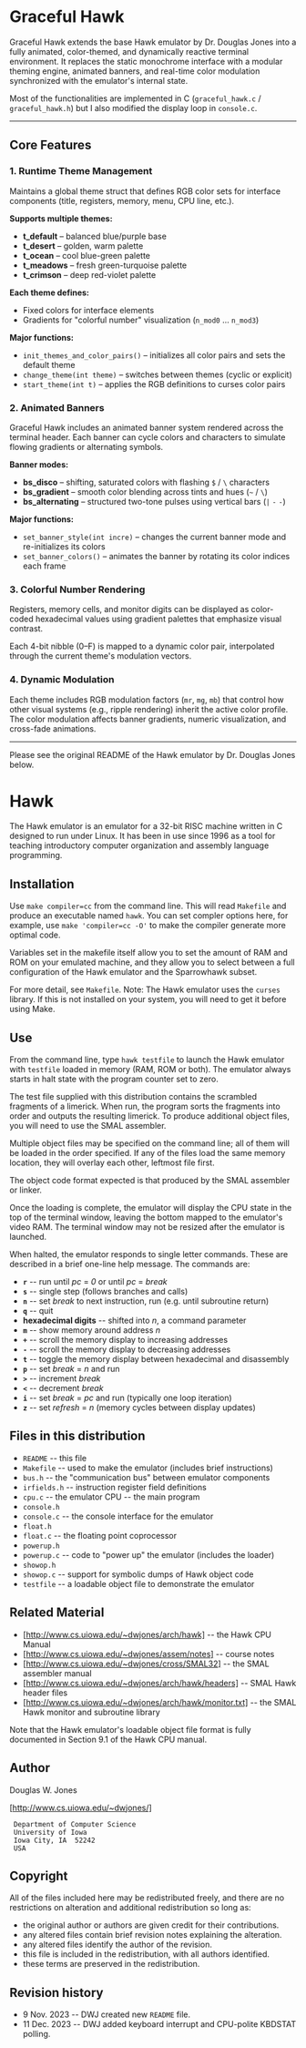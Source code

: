 # Graceful Hawk

Graceful Hawk extends the base Hawk emulator by Dr. Douglas Jones into a fully animated, color-themed, and dynamically reactive terminal environment. It replaces the static monochrome interface with a modular theming engine, animated banners, and real-time color modulation synchronized with the emulator's internal state.

Most of the functionalities are implemented in C (`graceful_hawk.c` / `graceful_hawk.h`) but I also modified the display loop in `console.c`.

---

## Core Features

### 1. Runtime Theme Management

Maintains a global theme struct that defines RGB color sets for interface components (title, registers, memory, menu, CPU line, etc.).

**Supports multiple themes:**

- **t_default** – balanced blue/purple base
- **t_desert** – golden, warm palette
- **t_ocean** – cool blue-green palette
- **t_meadows** – fresh green-turquoise palette
- **t_crimson** – deep red-violet palette

**Each theme defines:**

- Fixed colors for interface elements
- Gradients for "colorful number" visualization (`n_mod0` … `n_mod3`)

**Major functions:**

- `init_themes_and_color_pairs()` – initializes all color pairs and sets the default theme
- `change_theme(int theme)` – switches between themes (cyclic or explicit)
- `start_theme(int t)` – applies the RGB definitions to curses color pairs

### 2. Animated Banners

Graceful Hawk includes an animated banner system rendered across the terminal header. Each banner can cycle colors and characters to simulate flowing gradients or alternating symbols.

**Banner modes:**

- **bs_disco** – shifting, saturated colors with flashing `$` / `\` characters
- **bs_gradient** – smooth color blending across tints and hues (`~` / `\`)
- **bs_alternating** – structured two-tone pulses using vertical bars (`|` `-` `-`)

**Major functions:**

- `set_banner_style(int incre)` – changes the current banner mode and re-initializes its colors
- `set_banner_colors()` – animates the banner by rotating its color indices each frame

### 3. Colorful Number Rendering

Registers, memory cells, and monitor digits can be displayed as color-coded hexadecimal values using gradient palettes that emphasize visual contrast.

Each 4-bit nibble (0–F) is mapped to a dynamic color pair, interpolated through the current theme's modulation vectors.

### 4. Dynamic Modulation

Each theme includes RGB modulation factors (`mr`, `mg`, `mb`) that control how other visual systems (e.g., ripple rendering) inherit the active color profile. The color modulation affects banner gradients, numeric visualization, and cross-fade animations.


------

Please see the original README of the Hawk emulator by Dr. Douglas Jones below. 

# Hawk

The Hawk emulator is an emulator for a 32-bit RISC machine written in C
designed to run under Linux.  It has been in use since 1996 as a tool
for teaching introductory computer organization and assembly language
programming.

## Installation

Use `make compiler=cc` from the command line.  This will read `Makefile`
and produce an executable named `hawk`.  You can set compler options here,
for example, use `make 'compiler=cc -O'` to make the compiler generate
more optimal code.

Variables set in the makefile itself allow you to set the amount of RAM
and ROM on your emulated machine, and they allow you to select between
a full configuration of the Hawk emulator and the Sparrowhawk subset.

For more detail, see `Makefile`.  Note:  The Hawk emulator uses the
`curses` library.  If this is not installed on your system, you will need
to get it before using Make.

## Use

From the command line, type `hawk testfile` to launch the Hawk emulator
with `testfile` loaded in memory (RAM, ROM or both).  The emulator always
starts in halt state with the program counter set to zero.

The test file supplied with this distribution contains the scrambled fragments
of a limerick.  When run, the program sorts the fragments into order and
outputs the resulting limerick.  To produce additional object files, you
will need to use the SMAL assembler.

Multiple object files may be specified on the command line; all of them
will be loaded in the order specified.  If any of the files load the same
memory location, they will overlay each other, leftmost file first.

The object code format expected is that produced by the SMAL assembler
or linker.

Once the loading is complete, the emulator will display the CPU state in the
top of the terminal window, leaving the bottom mapped to the emulator's
video RAM.  The terminal window may not be resized after the emulator is
launched.

When halted, the emulator responds to single letter commands.  These are
described in a brief one-line help message.  The commands are:

* **`r`** -- run until _pc_ = _0_ or until _pc_ = _break_
* **`s`** -- single step (follows branches and calls)
* **`n`** -- set _break_ to next instruction, run (e.g. until subroutine return)
* **`q`** -- quit
* **hexadecimal digits** -- shifted into _n_, a command parameter
* **`m`** -- show memory around address _n_
* **`+`** -- scroll the memory display to increasing addresses
* **`-`** -- scroll the memory display to decreasing addresses
* **`t`** -- toggle the memory display between hexadecimal and disassembly
* **`p`** -- set _break_ = _n_ and run
* **`>`** -- increment _break_
* **`<`** -- decrement _break_
* **`i`** -- set _break_ = _pc_ and run (typically one loop iteration)
* **`z`** -- set _refresh_ = _n_ (memory cycles between display updates)

## Files in this distribution

* `README`     -- this file
* `Makefile`   -- used to make the emulator (includes brief instructions)
* `bus.h`      -- the "communication bus" between emulator components
* `irfields.h` -- instruction register field definitions
* `cpu.c`      -- the emulator CPU -- the main program
* `console.h`
* `console.c`  -- the console interface for the emulator
* `float.h`
* `float.c`    -- the floating point coprocessor
* `powerup.h`
* `powerup.c`  -- code to "power up" the emulator (includes the loader)
* `showop.h`
* `showop.c`   -- support for symbolic dumps of Hawk object code
* `testfile`   -- a loadable object file to demonstrate the emulator

## Related Material

* [http://www.cs.uiowa.edu/~dwjones/arch/hawk] -- the Hawk CPU Manual
* [http://www.cs.uiowa.edu/~dwjones/assem/notes] -- course notes
* [http://www.cs.uiowa.edu/~dwjones/cross/SMAL32] -- the SMAL assembler manual
* [http://www.cs.uiowa.edu/~dwjones/arch/hawk/headers] -- SMAL Hawk header files
* [http://www.cs.uiowa.edu/~dwjones/arch/hawk/monitor.txt] -- the SMAL Hawk
  monitor and subroutine library

Note that the Hawk emulator's loadable object file format is fully documented
in Section 9.1 of the Hawk CPU manual.

## Author

Douglas W. Jones

[http://www.cs.uiowa.edu/~dwjones/]
```
 Department of Computer Science
 University of Iowa
 Iowa City, IA  52242
 USA
```

## Copyright

All of the files included here may be redistributed freely, and there
are no restrictions on alteration and additional redistribution so long as:

* the original author or authors are given credit for their contributions.
* any altered files contain brief revision notes explaining the alteration.
* any altered files identify the author of the revision.
* this file is included in the redistribution, with all authors identified.
* these terms are preserved in the redistribution.

## Revision history

* 9 Nov. 2023  -- DWJ created new `README` file.
* 11 Dec. 2023 -- DWJ added keyboard interrupt and CPU-polite KBDSTAT polling.
